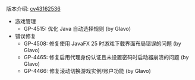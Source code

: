 ---
---

版本介绍: [cv43162536](https://www.bilibili.com/opus/1116529228834144258)

- 游戏管理
    - GP-4515: 优化 Java 自动选择规则 (by Glavo)
- 错误修复
    - GP-4508: 修复使用 JavaFX 25 时游戏下载界面布局错误的问题 (by Glavo)
    - GP-4465: 修复启用代理身份认证且未设置密码时启动器崩溃的问题 (by Glavo)
    - GP-4466: 修复滚动切换游戏实例/账户功能 (by Glavo)